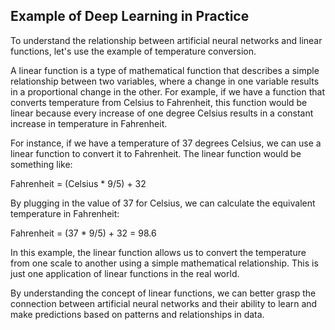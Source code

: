 ## Example of Deep Learning in Practice

To understand the relationship between artificial neural networks and linear functions, let's use the example of temperature conversion.

A linear function is a type of mathematical function that describes a simple relationship between two variables, where a change in one variable results in a proportional change in the other. For example, if we have a function that converts temperature from Celsius to Fahrenheit, this function would be linear because every increase of one degree Celsius results in a constant increase in temperature in Fahrenheit.

For instance, if we have a temperature of 37 degrees Celsius, we can use a linear function to convert it to Fahrenheit. The linear function would be something like:

Fahrenheit = (Celsius * 9/5) + 32

By plugging in the value of 37 for Celsius, we can calculate the equivalent temperature in Fahrenheit:

Fahrenheit = (37 * 9/5) + 32 = 98.6

In this example, the linear function allows us to convert the temperature from one scale to another using a simple mathematical relationship. This is just one application of linear functions in the real world.

By understanding the concept of linear functions, we can better grasp the connection between artificial neural networks and their ability to learn and make predictions based on patterns and relationships in data.
